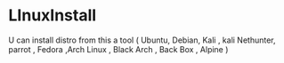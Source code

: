 # LInuxInstall
U can install distro from this a tool ( Ubuntu, Debian, Kali , kali Nethunter, parrot , Fedora ,Arch Linux , Black Arch , Back Box , Alpine )

